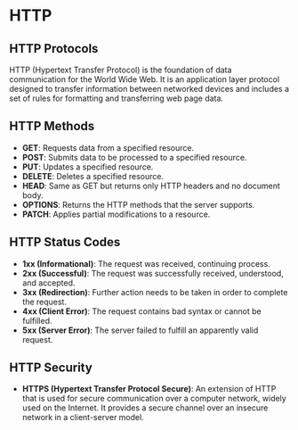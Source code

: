 # HTTP

## HTTP Protocols

HTTP (Hypertext Transfer Protocol) is the foundation of data communication for the World Wide Web. It is an application layer protocol designed to transfer information between networked devices and includes a set of rules for formatting and transferring web page data.

## HTTP Methods

- **GET**: Requests data from a specified resource.
- **POST**: Submits data to be processed to a specified resource.
- **PUT**: Updates a specified resource.
- **DELETE**: Deletes a specified resource.
- **HEAD**: Same as GET but returns only HTTP headers and no document body.
- **OPTIONS**: Returns the HTTP methods that the server supports.
- **PATCH**: Applies partial modifications to a resource.

## HTTP Status Codes

- **1xx (Informational)**: The request was received, continuing process.
- **2xx (Successful)**: The request was successfully received, understood, and accepted.
- **3xx (Redirection)**: Further action needs to be taken in order to complete the request.
- **4xx (Client Error)**: The request contains bad syntax or cannot be fulfilled.
- **5xx (Server Error)**: The server failed to fulfill an apparently valid request.

## HTTP Security

- **HTTPS (Hypertext Transfer Protocol Secure)**: An extension of HTTP that is used for secure communication over a computer network, widely used on the Internet. It provides a secure channel over an insecure network in a client-server model.

